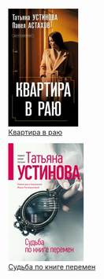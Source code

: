 ![](Квартира%20в%20раю.jpg)  
[Квартира в раю](Квартира%20в%20раю.md)

![](Судьба%20по%20книге%20перемен.jpg)  
[Судьба по книге перемен](Судьба%20по%20книге%20перемен.md)
